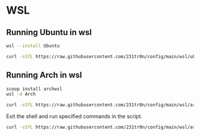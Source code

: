 # WSL
## Running Ubuntu in wsl
```sh
wsl --install Ubuntu
```
```bash
curl -sSfL https://raw.githubusercontent.com/231tr0n/config/main/wsl/ubuntu/wsl_main_setup.bash > wsl.bash && bash -x wsl.bash
```
## Running Arch in wsl
```sh
scoop install archwsl
wsl -d Arch
```
```bash
curl -sSfL https://raw.githubusercontent.com/231tr0n/config/main/wsl/arch/wsl_initial_setup.bash > wsl.bash && bash -x wsl.bash
```
Exit the shell and run specified commands in the script.
```bash
curl -sSfL https://raw.githubusercontent.com/231tr0n/config/main/wsl/arch/wsl_main_setup.bash > wsl.bash && bash -x wsl.bash
```
